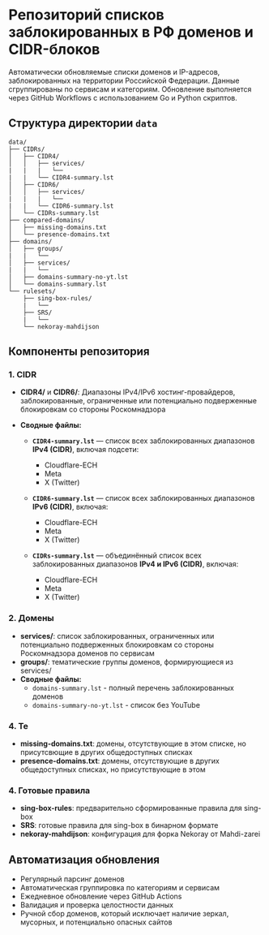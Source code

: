 # Репозиторий списков заблокированных в РФ доменов и CIDR-блоков

Автоматически обновляемые списки доменов и IP-адресов, заблокированных на территории Российской Федерации. Данные сгруппированы по сервисам и категориям. Обновление выполняется через GitHub Workflows с использованием Go и Python скриптов.

## Структура директории `data`

```
data/
├── CIDRs/
│   ├── CIDR4/
│   │   ├── services/
|   |   |   └──
|   |   └── CIDR4-summary.lst
│   ├── CIDR6/
│   │   ├── services/
|   |   |   └──
|   |   └── CIDR6-summary.lst
│   └── CIDRs-summary.lst
├── compared-domains/
│   ├── missing-domains.txt
│   └── presence-domains.txt
├── domains/
│   ├── groups/
|   |   └──
│   ├── services/
|   |   └──
│   ├── domains-summary-no-yt.lst
│   └── domains-summary.lst
└── rulesets/
    ├── sing-box-rules/
    |   └──
    ├── SRS/
    |   └──
    └── nekoray-mahdijson
```

## Компоненты репозитория

### 1. CIDR
- **CIDR4/** и **CIDR6/**: Диапазоны IPv4/IPv6 хостинг-провайдеров, заблокированные, ограниченные или потенциально подверженные блокировкам со стороны Роскомнадзора
- **Сводные файлы:**

    - **`CIDR4-summary.lst`** — список всех заблокированных диапазонов **IPv4 (CIDR)**, включая подсети:
        - Cloudflare-ECH
        - Meta
        - X (Twitter)

    - **`CIDR6-summary.lst`** — список всех заблокированных диапазонов **IPv6 (CIDR)**, включая:
        - Cloudflare-ECH
        - Meta
        - X (Twitter)

    - **`CIDRs-summary.lst`** — объединённый список всех заблокированных диапазонов **IPv4 и IPv6 (CIDR)**, включая:
        - Cloudflare-ECH
        - Meta
        - X (Twitter)

### 2. Домены
- **services/**: список заблокированных, ограниченных или потенциально подверженных блокировкам со стороны Роскомнадзора доменов по сервисам 
- **groups/**: тематические группы доменов, формирующиеся из services/
- **Сводные файлы:**
  - `domains-summary.lst` - полный перечень заблокированных доменов
  - `domains-summary-no-yt.lst` - список без YouTube

### 4. Те
- **missing-domains.txt**: домены, отсутствующие в этом списке, но присутсвющие в других общедоступных списках
- **presence-domains.txt**: домены, отсутствующие в других общедоступных списках, но присутствующие в этом

### 4. Готовые правила
- **sing-box-rules**: предварительно сформированные правила для sing-box
- **SRS**: готовые правила для sing-box в бинарном формате
- **nekoray-mahdijson**: конфигурация для форка Nekoray от Mahdi-zarei

## Автоматизация обновления
- Регулярный парсинг доменов
- Автоматическая группировка по категориям и сервисам
- Ежедневное обновление через GitHub Actions
- Валидация и проверка целостности данных
- Ручной сбор доменов, который исключает наличие зеркал, мусорных, и потенциально опасных сайтов